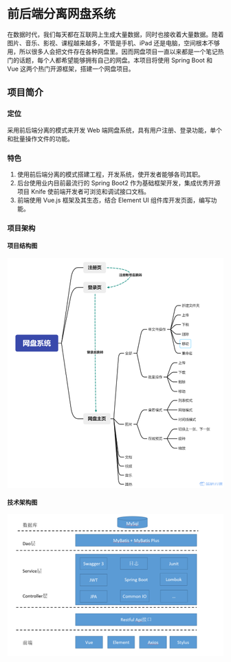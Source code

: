 # 前后端分离网盘系统

在数据时代，我们每天都在互联网上生成大量数据，同时也接收着大量数据。随着图片、音乐、影视、课程越来越多，不管是手机、iPad 还是电脑，空间根本不够用，所以很多人会把文件存在各种网盘里。因而网盘项目一直以来都是一个笔记热门的话题，每个人都希望能够拥有自己的网盘。本项目将使用 Spring Boot 和 Vue 这两个热门开源框架，搭建一个网盘项目。

## 项目简介

### 定位

采用前后端分离的模式来开发 Web 端网盘系统，具有用户注册、登录功能，单个和批量操作文件的功能。

### 特色

1.  使用前后端分离的模式搭建工程，开发系统，使开发者能够各司其职。
2.  后台使用业内目前最流行的 Spring Boot2 作为基础框架开发，集成优秀开源项目 Knife 使前端开发者可浏览和调试接口文档。
3.  前端使用 Vue.js 框架及其生态，结合 Element UI 组件库开发页面，编写功能。

### 项目架构

#### 项目结构图

![img](./doc/wm.png)

#### 技术架构图

![图片描述](./doc/be34a28af734ea3b6da8afa72ba9987a-0.png)
